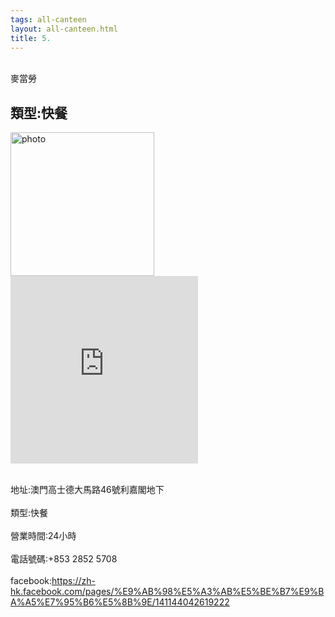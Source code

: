 ```yaml
---
tags: all-canteen
layout: all-canteen.html
title: 5.
---
```



<br>麥當勞</br>
<h2>類型:快餐</h2>

<img src="https://user-images.githubusercontent.com/70761288/113143357-a18ebf00-925e-11eb-8a03-98a4510ba246.png" alt="photo" width="230" height="230">
<iframe src="https://www.google.com/maps/embed?pb=!1m14!1m8!1m3!1d3693.977219925399!2d113.5465204!3d22.202972!3m2!1i1024!2i768!4f13.1!3m3!1m2!1s0x0%3A0xbf839b0fd1cc8212!2sMcDonald&#39;s!5e0!3m2!1szh-TW!2s!4v1617195535497!5m2!1szh-TW!2s" width="300" height="300" style="border:0;" allowfullscreen="" loading="lazy"></iframe>

<br>地址:澳門高士德大馬路46號利嘉閣地下</br>
<br>類型:快餐</br>
<br>營業時間:24小時</br>
<br>電話號碼:+853 2852 5708</br>
<br>facebook:https://zh-hk.facebook.com/pages/%E9%AB%98%E5%A3%AB%E5%BE%B7%E9%BA%A5%E7%95%B6%E5%8B%9E/141144042619222</br>
